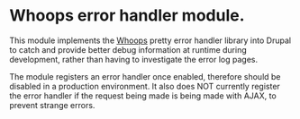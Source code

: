 # Whoops error handler module.

This module implements the [Whoops](http://filp.github.io/whoops/) pretty error handler library into Drupal to catch and provide better debug information at runtime during development, rather than having to investigate the error log pages.

The module registers an error handler once enabled, therefore
should be disabled in a production environment. It also does NOT currently register the error handler if the request being made is being made with AJAX, to prevent strange errors.

